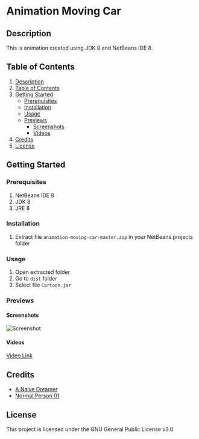 # Animation Moving Car

## Description

This is animation created using JDK 8 and NetBeans IDE 8.

## Table of Contents

1. [Description](#description)
2. [Table of Contents](#table-of-contents)
3. [Getting Started](#getting-started)
   - [Prerequisites](#prerequisites)
   - [Installation](#installation)
   - [Usage](#usage)
   - [Previews](#previews)
     - [Screenshots](#screenshots)
     - [Videos](#videos)
4. [Credits](#credits)
5. [License](#license)


## Getting Started

### Prerequisites

1. NetBeans IDE 8
2. JDK 8
3. JRE 8

### Installation

1. Extract file ```animation-moving-car-master.zip``` in your NetBeans projects folder

### Usage

1. Open extracted folder
2. Go to ```dist``` folder
3. Select file ```Cartoon.jar```

### Previews

#### Screenshots

![Screenshot](https://justanaivedreamer.files.wordpress.com/2019/03/capture12.png)

#### Videos

[Video Link](https://drive.google.com/open?id=1Ch7kLPLGHm4IdclBcdIz-q-p8608LN1X)

## Credits

- [A Naive Dreamer](https://github.com/A-Naive-Dreamer)
- [Normal Person 01](https://github.com/NormalPerson01)

## License

This project is licensed under the GNU General Public License v3.0
